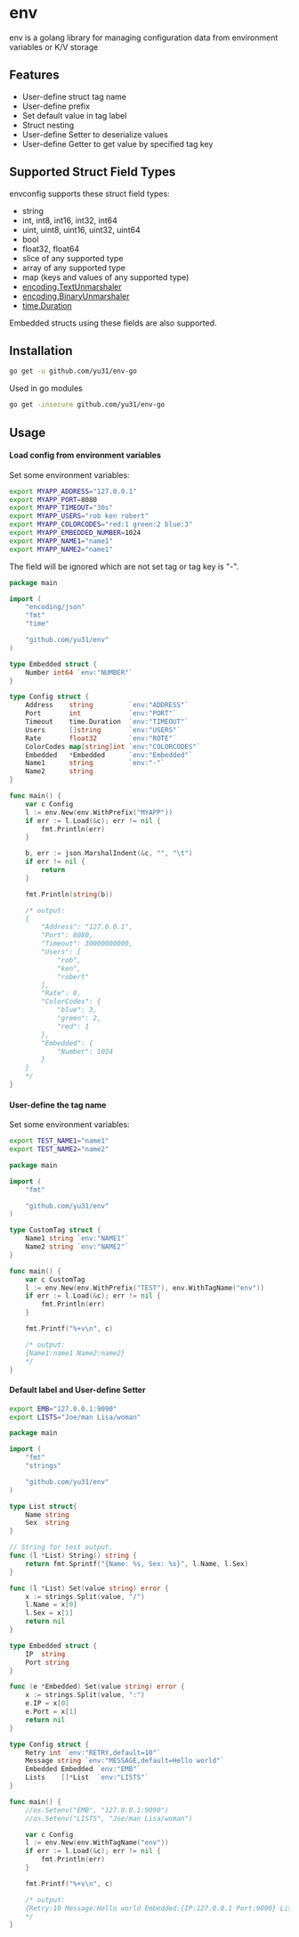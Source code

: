 # env

env is a golang library for managing configuration data from environment variables or K/V storage

## Features
* User-define struct tag name
* User-define prefix
* Set default value in tag label
* Struct nesting
* User-define Setter to deserialize values
* User-define Getter to get value by specified tag key

## Supported Struct Field Types

envconfig supports these struct field types:

  * string
  * int, int8, int16, int32, int64
  * uint, uint8, uint16, uint32, uint64
  * bool
  * float32, float64
  * slice of any supported type
  * array of any supported type
  * map (keys and values of any supported type)
  * [encoding.TextUnmarshaler](https://golang.org/pkg/encoding/#TextUnmarshaler)
  * [encoding.BinaryUnmarshaler](https://golang.org/pkg/encoding/#BinaryUnmarshaler)
  * [time.Duration](https://golang.org/pkg/time/#Duration)

Embedded structs using these fields are also supported.

## Installation

```bash
go get -u github.com/yu31/env-go
```
Used in go modules
```bash
go get -insecure github.com/yu31/env-go
```

## Usage

#### Load config from environment variables

Set some environment variables:

```Bash
export MYAPP_ADDRESS="127.0.0.1"
export MYAPP_PORT=8080
export MYAPP_TIMEOUT="30s"
export MYAPP_USERS="rob ken robert"
export MYAPP_COLORCODES="red:1 green:2 blue:3"
export MYAPP_EMBEDDED_NUMBER=1024
export MYAPP_NAME1="name1"
export MYAPP_NAME2="name1"
```

The field will be ignored which are not set tag or tag key is "-".

```Go
package main

import (
	"encoding/json"
	"fmt"
	"time"

	"github.com/yu31/env"
)

type Embedded struct {
	Number int64 `env:"NUMBER"`
}

type Config struct {
	Address    string         `env:"ADDRESS"`
	Port       int            `env:"PORT"`
	Timeout    time.Duration  `env:"TIMEOUT"`
	Users      []string       `env:"USERS"`
	Rate       float32        `env:"ROTE"`
	ColorCodes map[string]int `env:"COLORCODES"`
	Embedded   *Embedded      `env:"Embedded"`
	Name1      string         `env:"-"`
	Name2      string
}

func main() {
	var c Config
	l := env.New(env.WithPrefix("MYAPP"))
	if err := l.Load(&c); err != nil {
		fmt.Println(err)
	}

	b, err := json.MarshalIndent(&c, "", "\t")
	if err != nil {
		return
	}

	fmt.Println(string(b))

	/* output:
	{
		"Address": "127.0.0.1",
		"Port": 8080,
		"Timeout": 30000000000,
		"Users": [
			"rob",
			"ken",
			"robert"
		],
		"Rate": 0,
		"ColorCodes": {
			"blue": 3,
			"green": 2,
			"red": 1
		},
		"Embedded": {
			"Number": 1024
		}
	}
	*/
}
```

####  User-define the tag name
Set some environment variables:

```Bash
export TEST_NAME1="name1"
export TEST_NAME2="name2"
```

```go
package main

import (
	"fmt"

	"github.com/yu31/env"
)

type CustomTag struct {
	Name1 string `env:"NAME1"`
	Name2 string `env:"NAME2"`
}

func main() {
	var c CustomTag
	l := env.New(env.WithPrefix("TEST"), env.WithTagName("env"))
	if err := l.Load(&c); err != nil {
		fmt.Println(err)
	}

	fmt.Printf("%+v\n", c)

	/* output:
	{Name1:name1 Name2:name2}
	*/
}
```

#### Default label and User-define Setter 

```bash
export EMB="127.0.0.1:9090"
export LISTS="Joe/man Lisa/woman"
```

```go
package main

import (
	"fmt"
	"strings"

	"github.com/yu31/env"
)

type List struct{
	Name string
	Sex  string
}

// String for test output.
func (l *List) String() string {
	return fmt.Sprintf("{Name: %s, Sex: %s}", l.Name, l.Sex)
}

func (l *List) Set(value string) error {
	x := strings.Split(value, "/")
	l.Name = x[0]
	l.Sex = x[1]
	return nil
}

type Embedded struct {
	IP  string
	Port string
}

func (e *Embedded) Set(value string) error {
	x := strings.Split(value, ":")
	e.IP = x[0]
	e.Port = x[1]
	return nil
}

type Config struct {
	Retry int `env:"RETRY,default=10"`
	Message string `env:"MESSAGE,default=Hello world"`
	Embedded Embedded `env:"EMB"`
	Lists    []*List  `env:"LISTS"`
}

func main() {
	//os.Setenv("EMB", "127.0.0.1:9090")
	//os.Setenv("LISTS", "Joe/man Lisa/woman")

	var c Config
	l := env.New(env.WithTagName("env"))
	if err := l.Load(&c); err != nil {
		fmt.Println(err)
	}

	fmt.Printf("%+v\n", c)

	/* output:
	{Retry:10 Message:Hello world Embedded:{IP:127.0.0.1 Port:9090} Lists:[{Name: Joe, Sex: man} {Name: Lisa, Sex: woman}]}
	*/
}
```


